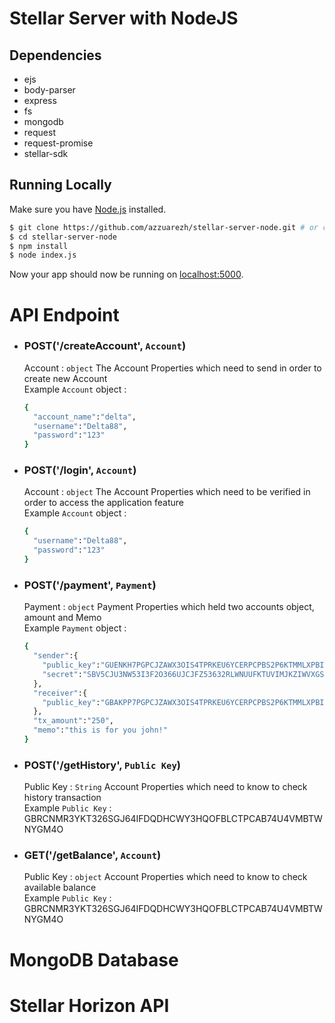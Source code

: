 # Stellar Server with NodeJS

## Dependencies
- ejs
- body-parser
- express
- fs
- mongodb
- request
- request-promise
- stellar-sdk  

## Running Locally
Make sure you have [Node.js](http://nodejs.org/) installed.

```sh
$ git clone https://github.com/azzuarezh/stellar-server-node.git # or clone your own fork
$ cd stellar-server-node
$ npm install
$ node index.js
```

Now your app should now be running on [localhost:5000](http://localhost:5000/).
# API Endpoint

- ### POST('/createAccount', ``Account``)
    Account : ``object`` The Account Properties which need to send in order to create new Account  
    Example ``Account`` object :  
    ```sh
    {
      "account_name":"delta",
      "username":"Delta88",
      "password":"123"
    }
    ```
- ### POST('/login', ``Account``)
    Account : ``object`` The Account Properties which need to be verified in order to access the application feature  
    Example ``Account`` object : 
    ```sh
    {
      "username":"Delta88",
      "password":"123"
    }
    ```
- ### POST('/payment', ``Payment``)
    Payment :  ``object`` Payment Properties which held two accounts object, amount and Memo  
    Example ``Payment`` object :
    ```sh
    {
      "sender":{
        "public_key":"GUENKH7PGPCJZAWX3OIS4TPRKEU6YCERPCPBS2P6KTMMLXPBIYY43SX5",
        "secret":"SBV5CJU3NW53I3F2O366UJCJFZ53632RLWNUUFKTUVIMJKZIWVXGSZBE"
      },
      "receiver":{
        "public_key":"GBAKPP7PGPCJZAWX3OIS4TPRKEU6YCERPCPBS2P6KTMMLXPBIYY43SX5"
      },
      "tx_amount":"250",
      "memo":"this is for you john!"
    }
    ```
- ### POST('/getHistory', ``Public Key``)
    Public Key :  ``String`` Account Properties which need to know to check history transaction  
    Example ``Public Key``  : GBRCNMR3YKT326SGJ64IFDQDHCWY3HQOFBLCTPCAB74U4VMBTWNYGM4O
    
- ### GET('/getBalance', ``Account``)
    Public Key :  ``object`` Account Properties which need to know to check available balance  
    Example ``Public Key``  : GBRCNMR3YKT326SGJ64IFDQDHCWY3HQOFBLCTPCAB74U4VMBTWNYGM4O



# MongoDB Database


# Stellar Horizon API


